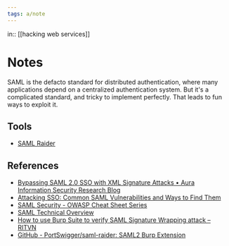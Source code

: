 ```yaml
---
tags: a/note
---
```

in:: [[hacking web services]]

# Notes
SAML is the defacto standard for distributed authentication, where many applications depend on a centralized authentication system. But it's a complicated standard, and tricky to implement perfectly. That leads to fun ways to exploit it.

## Tools
* [SAML Raider](https://portswigger.net/bappstore/c61cfa893bb14db4b01775554f7b802e)

## References
* [Bypassing SAML 2.0 SSO with XML Signature Attacks • Aura Information Security Research Blog](https://research.aurainfosec.io/bypassing-saml20-SSO/)
* [Attacking SSO: Common SAML Vulnerabilities and Ways to Find Them](https://www.netspi.com/blog/technical/web-application-penetration-testing/attacking-sso-common-saml-vulnerabilities-ways-find/)
* [SAML Security - OWASP Cheat Sheet Series](https://cheatsheetseries.owasp.org/cheatsheets/SAML_Security_Cheat_Sheet.html)
* [SAML Technical Overview](https://www.oasis-open.org/committees/download.php/11511/sstc-saml-tech-overview-2.0-draft-03.pdf)
* [How to use Burp Suite to verify SAML Signature Wrapping attack – RITVN](https://ritvn.com/how-to-use-burp-suite-to-verify-saml-signature-wrapping-attack/)
* [GitHub - PortSwigger/saml-raider: SAML2 Burp Extension](https://github.com/portswigger/saml-raider)
